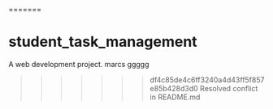 =======

# student_task_management

A web development project. marcs ggggg

> > > > > > > df4c85de4c6ff3240a4d43ff5f857e85b428d3d0
> > > > > > > Resolved conflict in README.md
